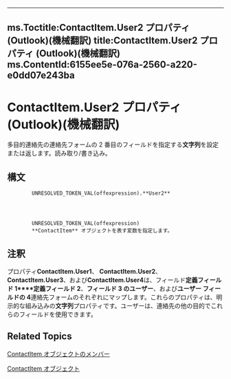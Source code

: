 

---
ms.Toctitle:ContactItem.User2 プロパティ (Outlook)(機械翻訳)
title:ContactItem.User2 プロパティ (Outlook)(機械翻訳)
ms.ContentId:6155ee5e-076a-2560-a220-e0dd07e243ba
---
# ContactItem.User2 プロパティ (Outlook)(機械翻訳)




多目的連絡先の連絡先フォームの 2 番目のフィールドを指定する**文字列**を設定または返します。読み取り/書き込み。

## 構文

            UNRESOLVED_TOKEN_VAL(offexpression).**User2**




            UNRESOLVED_TOKEN_VAL(offexpression)
            **ContactItem** オブジェクトを表す変数を指定します。



## 注釈
プロパティ**ContactItem.User1**、 **ContactItem.User2**、 **ContactItem.User3**、および**ContactItem.User4**は、フィールド**定義フィールド 1****定義フィールド 2**、**フィールド 3 のユーザー**、および**ユーザー フィールドの 4**連絡先フォームのそれぞれにマップします。これらのプロパティは、明示的な組み込みの**文字列**プロパティです。ユーザーは、連絡先の他の目的でこれらのフィールドを使用できます。



## Related Topics

[ContactItem オブジェクトのメンバー](a8b13369-4c87-02aa-e62a-1f3067e559fa.md)

[ContactItem オブジェクト](8e32093c-a678-f1fd-3f35-c2d8994d166f.md)




